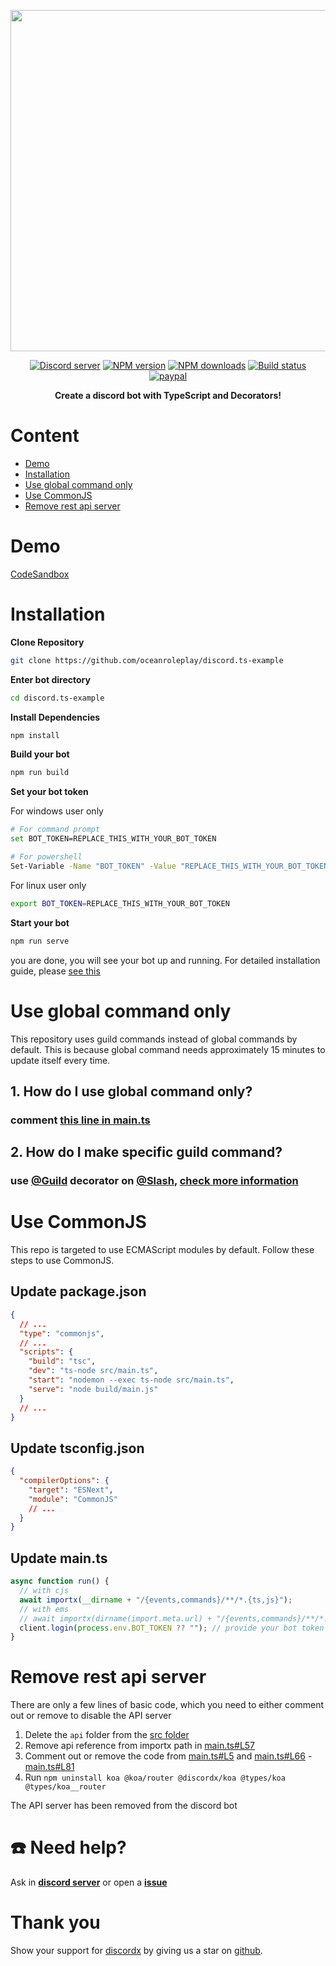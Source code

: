 <div>
  <p align="center">
    <a href="https://discord-ts.js.org" target="_blank" rel="nofollow">
      <img src="https://discord-ts.js.org/discord-ts.svg" width="546" />
    </a>
  </p>
  
  <p align="center">
    <a href="https://discord.gg/yHQY9fexH9"
      ><img
        src="https://img.shields.io/discord/874802018361950248?color=5865F2&logo=discord&logoColor=white"
        alt="Discord server"
    /></a>
    <a href="https://www.npmjs.com/package/discordx"
      ><img
        src="https://img.shields.io/npm/v/discordx.svg?maxAge=3600"
        alt="NPM version"
    /></a>
    <a href="https://www.npmjs.com/package/discordx"
      ><img
        src="https://img.shields.io/npm/dt/discordx.svg?maxAge=3600"
        alt="NPM downloads"
    /></a>
    <a href="https://github.com/oceanroleplay/discord.ts/actions"
      ><img
        src="https://github.com/oceanroleplay/discord.ts/workflows/Build/badge.svg"
        alt="Build status"
    /></a>
    <a href="https://www.paypal.me/vijayxmeena"
      ><img
        src="https://img.shields.io/badge/donate-paypal-F96854.svg"
        alt="paypal"
    /></a>
  </p>
  <p align="center">
    <b> Create a discord bot with TypeScript and Decorators! </b>
  </p>
</div>

# Content

- [Demo](#demo)
- [Installation](#installation)
- [Use global command only](#use-global-command-only)
- [Use CommonJS](#use-commonjs)
- [Remove rest api server](#remove-rest-api-server)

# Demo

[CodeSandbox](https://codesandbox.io/s/github/oceanroleplay/discord.ts-example)

# Installation

**Clone Repository**

```bash
git clone https://github.com/oceanroleplay/discord.ts-example
```

**Enter bot directory**

```bash
cd discord.ts-example
```

**Install Dependencies**

```bash
npm install
```

**Build your bot**

```bash
npm run build
```

**Set your bot token**

For windows user only

```bash
# For command prompt
set BOT_TOKEN=REPLACE_THIS_WITH_YOUR_BOT_TOKEN

# For powershell
Set-Variable -Name "BOT_TOKEN" -Value "REPLACE_THIS_WITH_YOUR_BOT_TOKEN"
```

For linux user only

```bash
export BOT_TOKEN=REPLACE_THIS_WITH_YOUR_BOT_TOKEN
```

**Start your bot**

```bash
npm run serve
```

you are done, you will see your bot up and running. For detailed installation guide, please [see this](https://oceanroleplay.github.io/discord.ts/docs/installation)

# Use global command only

This repository uses guild commands instead of global commands by default. This is because global command needs approximately 15 minutes to update itself every time.

## 1. How do I use global command only?

### comment [this line in main.ts](https://github.com/oceanroleplay/discord.ts-example/blob/main/src/main.ts#L18)

## 2. How do I make specific guild command?

### use [@Guild](https://discord-ts.js.org/docs/decorators/general/guild) decorator on [@Slash](https://discord-ts.js.org/docs/decorators/commands/slash), [check more information](https://discord-ts.js.org/docs/decorators/general/guild)

# Use CommonJS

This repo is targeted to use ECMAScript modules by default. Follow these steps to use CommonJS.

## Update package.json

```json
{
  // ...
  "type": "commonjs",
  // ...
  "scripts": {
    "build": "tsc",
    "dev": "ts-node src/main.ts",
    "start": "nodemon --exec ts-node src/main.ts",
    "serve": "node build/main.js"
  }
  // ...
}
```

## Update tsconfig.json

```json
{
  "compilerOptions": {
    "target": "ESNext",
    "module": "CommonJS"
    // ...
  }
}
```

## Update main.ts

```ts
async function run() {
  // with cjs
  await importx(__dirname + "/{events,commands}/**/*.{ts,js}");
  // with ems
  // await importx(dirname(import.meta.url) + "/{events,commands}/**/*.{ts,js}");
  client.login(process.env.BOT_TOKEN ?? ""); // provide your bot token
}
```

# Remove rest api server

There are only a few lines of basic code, which you need to either comment out or remove to disable the API server

1. Delete the `api` folder from the [src folder](https://github.com/oceanroleplay/discord.ts-example/tree/main/src)
1. Remove api reference from importx path in [main.ts#L57](https://github.com/oceanroleplay/discord.ts-example/blob/main/src/main.ts#L57)
1. Comment out or remove the code from [main.ts#L5](https://github.com/oceanroleplay/discord.ts-example/blob/main/src/main.ts#L5) and [main.ts#L66](https://github.com/oceanroleplay/discord.ts-example/blob/main/src/main.ts#L66) - [main.ts#L81](https://github.com/oceanroleplay/discord.ts-example/blob/main/src/main.ts#L81)
1. Run `npm uninstall koa @koa/router @discordx/koa @types/koa @types/koa__router`

The API server has been removed from the discord bot

# ☎️ Need help?

Ask in **[discord server](https://discord.gg/yHQY9fexH9)** or open a **[issue](https://github.com/oceanroleplay/discord.ts-example/issues)**

# Thank you

Show your support for [discordx](https://www.npmjs.com/package/discordx) by giving us a star on [github](https://github.com/oceanroleplay/discord.ts).
